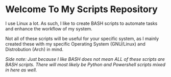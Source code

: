 # Welcome To My Scripts Repository

I use Linux a lot. As such, I like to create BASH scripts to automate tasks and enhance the workflow of my system.

Not all of these scripts will be useful for your specific system, as I mainly created these with my specific Operating System (GNU/Linux) and Distrobution (Arch) in mind.

*Side note: Just because I like BASH does not mean ALL of these scripts are BASH scripts. There will most likely be Python and Powershell scripts mixed in here as well.*
